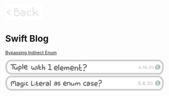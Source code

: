 <p align="left">
  <a href="https://jonp.io/blog">
    <img alt="Back" src="/Images/Back.jpg" width="120">
  </a>
</p>

# Swift Blog

[Bypassing Indirect Enum](https://jonp.io/swift/BypassingIndirectEnum)

<a href="https://jonp.io/swift/TupleWithOneElement">
  <img alt="Back" src="/Images/swift/TupleWithOneElement.png" width="600">
</a>

<a href="https://jonp.io/swift/MagicFile">
  <img alt="Back" src="/Images/swift/MagicLiteralAsEnumCase.png" width="600">
</a>
